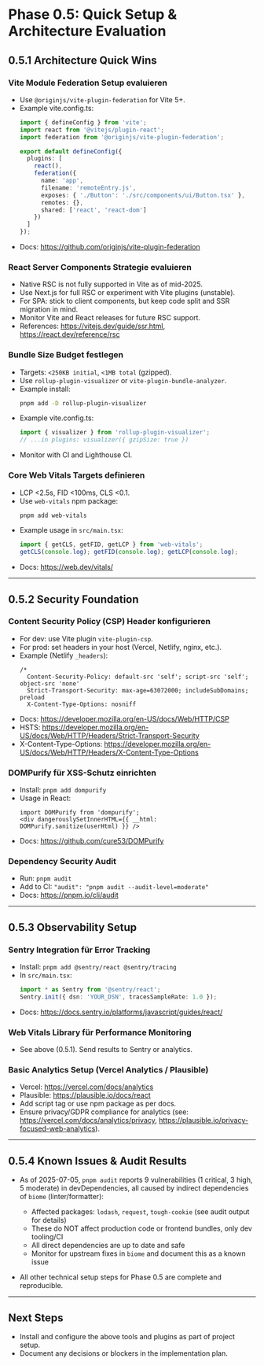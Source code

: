 # Phase 0.5: Quick Setup & Architecture Evaluation

## 0.5.1 Architecture Quick Wins

### Vite Module Federation Setup evaluieren
- Use `@originjs/vite-plugin-federation` for Vite 5+.
- Example vite.config.ts:
  ```ts
  import { defineConfig } from 'vite';
  import react from '@vitejs/plugin-react';
  import federation from '@originjs/vite-plugin-federation';

  export default defineConfig({
    plugins: [
      react(),
      federation({
        name: 'app',
        filename: 'remoteEntry.js',
        exposes: { './Button': './src/components/ui/Button.tsx' },
        remotes: {},
        shared: ['react', 'react-dom']
      })
    ]
  });
  ```
- Docs: https://github.com/originjs/vite-plugin-federation

### React Server Components Strategie evaluieren
- Native RSC is not fully supported in Vite as of mid-2025.
- Use Next.js for full RSC or experiment with Vite plugins (unstable).
- For SPA: stick to client components, but keep code split and SSR migration in mind.
- Monitor Vite and React releases for future RSC support.
- References: https://vitejs.dev/guide/ssr.html, https://react.dev/reference/rsc

### Bundle Size Budget festlegen
- Targets: `<250KB initial`, `<1MB total` (gzipped).
- Use `rollup-plugin-visualizer` or `vite-plugin-bundle-analyzer`.
- Example install:
  ```sh
  pnpm add -D rollup-plugin-visualizer
  ```
- Example vite.config.ts:
  ```ts
  import { visualizer } from 'rollup-plugin-visualizer';
  // ...in plugins: visualizer({ gzipSize: true })
  ```
- Monitor with CI and Lighthouse CI.

### Core Web Vitals Targets definieren
- LCP <2.5s, FID <100ms, CLS <0.1.
- Use `web-vitals` npm package:
  ```sh
  pnpm add web-vitals
  ```
- Example usage in `src/main.tsx`:
  ```ts
  import { getCLS, getFID, getLCP } from 'web-vitals';
  getCLS(console.log); getFID(console.log); getLCP(console.log);
  ```
- Docs: https://web.dev/vitals/

---

## 0.5.2 Security Foundation

### Content Security Policy (CSP) Header konfigurieren
- For dev: use Vite plugin `vite-plugin-csp`.
- For prod: set headers in your host (Vercel, Netlify, nginx, etc.).
- Example (Netlify `_headers`):
  ```
  /*
    Content-Security-Policy: default-src 'self'; script-src 'self'; object-src 'none'
    Strict-Transport-Security: max-age=63072000; includeSubDomains; preload
    X-Content-Type-Options: nosniff
  ```
- Docs: https://developer.mozilla.org/en-US/docs/Web/HTTP/CSP
- HSTS: https://developer.mozilla.org/en-US/docs/Web/HTTP/Headers/Strict-Transport-Security
- X-Content-Type-Options: https://developer.mozilla.org/en-US/docs/Web/HTTP/Headers/X-Content-Type-Options

### DOMPurify für XSS-Schutz einrichten
- Install: `pnpm add dompurify`
- Usage in React:
  ```tsx
  import DOMPurify from 'dompurify';
  <div dangerouslySetInnerHTML={{ __html: DOMPurify.sanitize(userHtml) }} />
  ```
- Docs: https://github.com/cure53/DOMPurify

### Dependency Security Audit
- Run: `pnpm audit`
- Add to CI: `"audit": "pnpm audit --audit-level=moderate"`
- Docs: https://pnpm.io/cli/audit

---

## 0.5.3 Observability Setup

### Sentry Integration für Error Tracking
- Install: `pnpm add @sentry/react @sentry/tracing`
- In `src/main.tsx`:
  ```ts
  import * as Sentry from '@sentry/react';
  Sentry.init({ dsn: 'YOUR_DSN', tracesSampleRate: 1.0 });
  ```
- Docs: https://docs.sentry.io/platforms/javascript/guides/react/

### Web Vitals Library für Performance Monitoring
- See above (0.5.1). Send results to Sentry or analytics.

### Basic Analytics Setup (Vercel Analytics / Plausible)
- Vercel: https://vercel.com/docs/analytics
- Plausible: https://plausible.io/docs/react
- Add script tag or use npm package as per docs.
- Ensure privacy/GDPR compliance for analytics (see: https://vercel.com/docs/analytics/privacy, https://plausible.io/privacy-focused-web-analytics).

---

## 0.5.4 Known Issues & Audit Results

- As of 2025-07-05, `pnpm audit` reports 9 vulnerabilities (1 critical, 3 high, 5 moderate) in devDependencies, all caused by indirect dependencies of `biome` (linter/formatter):
  - Affected packages: `lodash`, `request`, `tough-cookie` (see audit output for details)
  - These do NOT affect production code or frontend bundles, only dev tooling/CI
  - All direct dependencies are up to date and safe
  - Monitor for upstream fixes in `biome` and document this as a known issue

- All other technical setup steps for Phase 0.5 are complete and reproducible.

---

## Next Steps
- Install and configure the above tools and plugins as part of project setup.
- Document any decisions or blockers in the implementation plan.
